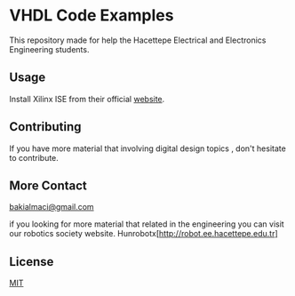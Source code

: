 # VHDL Code Examples

This repository made for help the Hacettepe Electrical and Electronics Engineering students.

## Usage
Install Xilinx ISE from their official [website](http://www.xilinx.com).

## Contributing
If you have more material that involving digital design topics , don't hesitate to contribute.

## More Contact
bakialmaci@gmail.com

if you looking for more material that related in the engineering you can visit our robotics society website.
Hunrobotx[http://robot.ee.hacettepe.edu.tr]

## License
[MIT](https://choosealicense.com/licenses/mit/)
